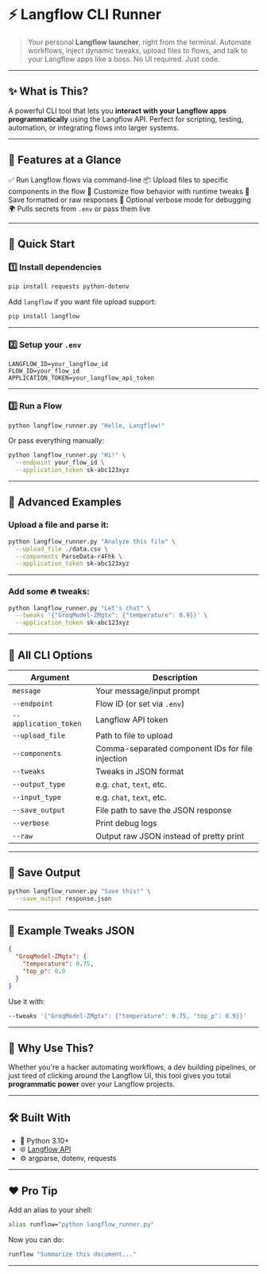 # ⚡ Langflow CLI Runner

> Your personal **Langflow launcher**, right from the terminal. Automate workflows, inject dynamic tweaks, upload files to flows, and talk to your Langflow apps like a boss. No UI required. Just code.

---

## ✨ What is This?

A powerful CLI tool that lets you **interact with your Langflow apps programmatically** using the Langflow API. Perfect for scripting, testing, automation, or integrating flows into larger systems.

---

## 🔧 Features at a Glance

✅ Run Langflow flows via command-line
📦 Upload files to specific components in the flow
🧠 Customize flow behavior with runtime tweaks
📃 Save formatted or raw responses
📢 Optional verbose mode for debugging
🌍 Pulls secrets from `.env` or pass them live

---

## 🧪 Quick Start

### 1️⃣ Install dependencies

```bash
pip install requests python-dotenv
```

Add `langflow` if you want file upload support:

```bash
pip install langflow
```

---

### 2️⃣ Setup your `.env`

```env
LANGFLOW_ID=your_langflow_id
FLOW_ID=your_flow_id
APPLICATION_TOKEN=your_langflow_api_token
```

---

### 3️⃣ Run a Flow

```bash
python langflow_runner.py "Hello, Langflow!"
```

Or pass everything manually:

```bash
python langflow_runner.py "Hi!" \
  --endpoint your_flow_id \
  --application_token sk-abc123xyz
```

---

## 🚀 Advanced Examples

### Upload a file and parse it:

```bash
python langflow_runner.py "Analyze this file" \
  --upload_file ./data.csv \
  --components ParseData-r4Fhk \
  --application_token sk-abc123xyz
```

---

### Add some 🔥 tweaks:

```bash
python langflow_runner.py "Let's chat" \
  --tweaks '{"GroqModel-ZMgtx": {"temperature": 0.9}}' \
  --application_token sk-abc123xyz
```

---

## 🧰 All CLI Options

| Argument              | Description                                      |
| --------------------- | ------------------------------------------------ |
| `message`             | Your message/input prompt                        |
| `--endpoint`          | Flow ID (or set via `.env`)                      |
| `--application_token` | Langflow API token                               |
| `--upload_file`       | Path to file to upload                           |
| `--components`        | Comma-separated component IDs for file injection |
| `--tweaks`            | Tweaks in JSON format                            |
| `--output_type`       | e.g. `chat`, `text`, etc.                        |
| `--input_type`        | e.g. `chat`, `text`, etc.                        |
| `--save_output`       | File path to save the JSON response              |
| `--verbose`           | Print debug logs                                 |
| `--raw`               | Output raw JSON instead of pretty print          |

---

## 💾 Save Output

```bash
python langflow_runner.py "Save this!" \
  --save_output response.json
```

---

## 💬 Example Tweaks JSON

```json
{
  "GroqModel-ZMgtx": {
    "temperature": 0.75,
    "top_p": 0.9
  }
}
```

Use it with:

```bash
--tweaks '{"GroqModel-ZMgtx": {"temperature": 0.75, "top_p": 0.9}}'
```

---

## 🧠 Why Use This?

Whether you're a hacker automating workflows, a dev building pipelines, or just tired of clicking around the Langflow UI, this tool gives you total **programmatic power** over your Langflow projects.

---

## 🛠 Built With

* 🐍 Python 3.10+
* 🌐 [Langflow API](https://github.com/logspace-ai/langflow)
* ⚙️ argparse, dotenv, requests

---

## ❤️ Pro Tip

Add an alias to your shell:

```bash
alias runflow="python langflow_runner.py"
```

Now you can do:

```bash
runflow "Summarize this document..."
```

---
